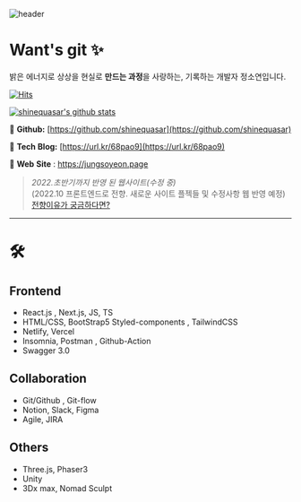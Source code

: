 ![header](https://capsule-render.vercel.app/api?type=Waving&color=AFD2E4&height=120&section=header&text=%20&fontSize=20&animation=fadeIn&fontAlign=25&fontAlignY=27&fontColor=ffffff&rotate=0)
# Want's git ✨
밝은 에너지로 상상을 현실로 <b>만드는 과정</b>을 사랑하는, 기록하는 개발자 정소연입니다.

[![Hits](https://hits.seeyoufarm.com/api/count/incr/badge.svg?url=https%3A%2F%2Fgithub.com%2Fgjbae1212%2Fhit-counter&count_bg=%23F3BF1E&title_bg=%23555555&icon=&icon_color=%23E7E7E7&title=hits&edge_flat=false)](https://hits.seeyoufarm.com)

[![shinequasar's github stats](https://github-readme-stats.vercel.app/api?username=shinequasar)](https://github.com/anuraghazra/github-readme-stats)



📌 **Github:** [https://github.com/shinequasar](https://github.com/shinequasar)

📌 **Tech** **Blog:**  [https://url.kr/68pao9](https://url.kr/68pao9)

📌 **Web** **Site** : https://jungsoyeon.page </br>
> *2022.초반기까지 반영 된 웹사이트(수정 중)* </br>
> (2022.10 프론트엔드로 전향. 새로운 사이트 플젝들 및 수정사항 웹 반영 예정)
> [전향이유가 궁금하다면?](https://blog.naver.com/PostView.naver?blogId=shinequasar&logNo=222878582414&parentCategoryNo=42&categoryNo=100&viewDate=&isShowPopularPosts=false&from=postView)

<hr>

# 🛠️

## Frontend
- React.js , Next.js, JS, TS
- HTML/CSS, BootStrap5 Styled-components , TailwindCSS
- Netlify, Vercel
- Insomnia, Postman , Github-Action
- Swagger 3.0

## Collaboration

- Git/Github , Git-flow
- Notion, Slack, Figma
- Agile, JIRA

## Others
- Three.js, Phaser3
- Unity
- 3Dx max, Nomad Sculpt





<!-- 
**shinequasar/shinequasar** is a ✨ _special_ ✨ repository because its `README.md` (this file) appears on your GitHub profile.

Here are some ideas to get you started:

- 🔭 I’m currently working on ...
- 🌱 I’m currently learning ...
- 👯 I’m looking to collaborate on ...
- 🤔 I’m looking for help with ...
- 💬 Ask me about ...
- 📫 How to reach me: ...
- 😄 Pronouns: ...
- ⚡ Fun fact: ...
 -->

